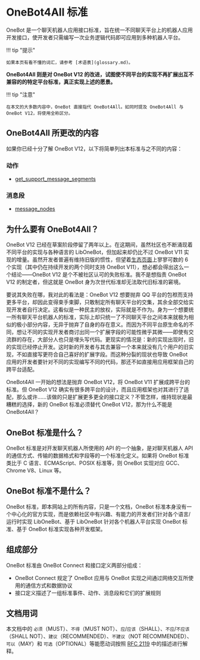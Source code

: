 # OneBot4All 标准

OneBot 是一个聊天机器人应用接口标准，旨在统一不同聊天平台上的机器人应用开发接口，使开发者只需编写一次业务逻辑代码即可应用到多种机器人平台。

!!! tip "提示"

    如果本页有看不懂的词汇，请参考 [术语表](glossary.md)。

**OneBot4All 则是对 OneBot V12 的改进，试图使不同平台的实现不再扩展出互不兼容的的特定平台标准，真正实现上述的愿景。**

!!! tip "注意"

    在本文的大多数内容中，OneBot 直接指代 OneBot4All。如同时提及 OneBot4All 与 OneBot V12，将使用全称区分。

## OneBot4All 所更改的内容

如果你已经十分了解 OneBot V12，以下将简单列出本标准与之不同的内容：

### 动作

- [get_support_message_segments](./interface/meta/actions/#get_support_message_segments)

### 消息段

- [message_nodes](./interface/message/segments.md#message_nodes)

## 为什么要有 OneBot4All？

OneBot V12 已经在草案阶段停留了两年以上。在这期间，虽然社区也不断涌现着不同平台的实现与各种语言的 LibOneBot，但加起来却仍比不过 OneBot V11 实现的增量。虽然开发者普遍有维持旧版的惯性，但望着[生态页面](https://onebot.dev/ecosystem.html)上寥寥可数的 6 个实现（其中仍在持续开发的两个同时支持 OneBot V11），想必都会得出这么一个结论——OneBot V12 是个不被社区认可的失败标准。我不是想指责 OneBot V12 的制定者，但这就是 OneBot 身为次世代标准却无法取代旧标准的窘境。

要说其失败在哪，我对此的看法是：OneBot V12 想要抛弃 QQ 平台的包袱而支持更多平台，却因此变得束手束脚，只敢制定所有聊天平台的交集，其余全部交给实现开发者自行决定。这看似是一种民主的放权，实际就是不作为。身为一个想要统一所有聊天平台机器人的标准，实际上却只统一了不同聊天平台之间本来就极为相似的极小部分内容，无异于抛弃了自身的存在意义。而因为不同平台原生命名的不同，想让不同的实现开发者商讨出同一个扩展字段的可能性微乎其微——即使有交流群的存在，大部分人也只是埋头写代码。更现实的情况是：新的实现出现时，旧的实现已经停止开发。这时新的开发者与其去兼容一个本来就没有几个用户的旧实现，不如直接写更符合自己喜好的扩展字段。而这种分裂的现状也导致 OneBot 应用的开发者要针对不同的实现编写不同的代码，那还不如直接用应用框架自己的跨平台适配。

OneBot4All 一开始的想法是抛弃 OneBot V12，将 OneBot V11 扩展成跨平台的标准。但 OneBot V12 确实有很多跨平台的设计，而且应用框架也对其进行了适配，那么或许……该做的只是扩展更多更全的接口定义？不管怎样，维持现状是最糟糕的选择，新的 OneBot 标准必须替代 OneBot V12，那为什么不能是 OneBot4All？

## OneBot 标准是什么？

OneBot 标准是对开发聊天机器人所使用的 API 的一个抽象，是对聊天机器人 API 的通信方式、传输的数据格式和字段等的一个标准化定义。如果将 OneBot 标准类比于 C 语言、ECMAScript、POSIX 标准等，则 OneBot 实现对应 GCC、Chrome V8、Linux 等。

## OneBot 标准不是什么？

OneBot 标准，即本网站上的所有内容，只是一个文档，OneBot 标准本身没有一个中心化的官方实现，而是依赖社区中有兴趣、有能力的开发者们针对各个语言/运行时实现 LibOneBot、基于 LibOneBot 针对各个机器人平台实现 OneBot 标准、基于 OneBot 标准实现各种开发框架。

## 组成部分

OneBot 标准由 OneBot Connect 和接口定义两部分组成：

- OneBot Connect 规定了 OneBot 应用与 OneBot 实现之间通过网络交互所使用的通信方式和数据协议
- 接口定义描述了一组标准事件、动作、消息段和它们的扩展规则

## 文档用词

本文档中的 `必须`（MUST）、`不得`（MUST NOT）、`应`/`应该`（SHALL）、`不应`/`不应该`（SHALL NOT）、`建议`（RECOMMENDED）、`不建议`（NOT RECOMMENDED）、`可以`（MAY）和 `可选`（OPTIONAL）等能愿动词按照 [RFC 2119](https://www.ietf.org/rfc/rfc2119.txt) 中的描述进行解释。
